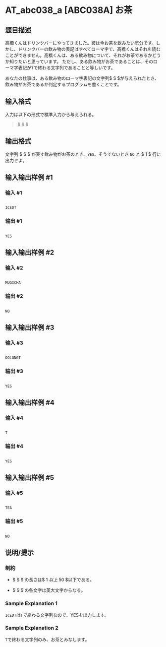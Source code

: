 # AT_abc038_a [ABC038A] お茶

## 题目描述

[problemUrl]: https://atcoder.jp/contests/abc038/tasks/abc038_a

高橋くんはドリンクバーにやってきました。彼は今お茶を飲みたい気分です。しかし、ドリンクバーの飲み物の表記はすべてローマ字で、高橋くんはそれを読むことができません。高橋くんは、ある飲み物について、それがお茶であるかどうか知りたいと思っています。 ただし、ある飲み物がお茶であることは、そのローマ字表記が`T`で終わる文字列であることと等しいです。

あなたの仕事は、ある飲み物のローマ字表記の文字列$ S $が与えられたとき、飲み物がお茶であるか判定するプログラムを書くことです。

## 输入格式

入力は以下の形式で標準入力から与えられる。

> $ S $

## 输出格式

文字列 $ S $ が表す飲み物がお茶のとき、`YES`、そうでないとき `NO` と $ 1 $ 行に出力せよ。

## 输入输出样例 #1

### 输入 #1

```
ICEDT
```

### 输出 #1

```
YES
```

## 输入输出样例 #2

### 输入 #2

```
MUGICHA
```

### 输出 #2

```
NO
```

## 输入输出样例 #3

### 输入 #3

```
OOLONGT
```

### 输出 #3

```
YES
```

## 输入输出样例 #4

### 输入 #4

```
T
```

### 输出 #4

```
YES
```

## 输入输出样例 #5

### 输入 #5

```
TEA
```

### 输出 #5

```
NO
```

## 说明/提示

### 制約

- $ S $ の長さは$ 1 $以上$ 50 $以下である。
- $ S $ の各文字は英大文字からなる。

### Sample Explanation 1

`ICEDT`は`T`で終わる文字列なので、YESを出力します。

### Sample Explanation 2

`T`で終わる文字列のみ、お茶とみなします。